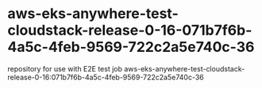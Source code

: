 # aws-eks-anywhere-test-cloudstack-release-0-16-071b7f6b-4a5c-4feb-9569-722c2a5e740c-36
repository for use with E2E test job aws-eks-anywhere-test-cloudstack-release-0-16:071b7f6b-4a5c-4feb-9569-722c2a5e740c-36
